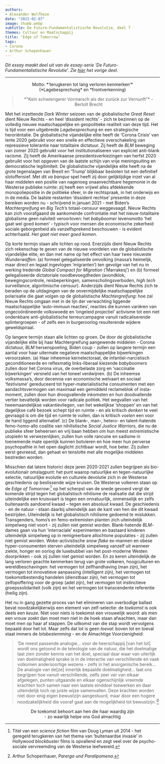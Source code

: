 ```yaml
---
authors:
- Alexander Wolfheze
date: "2022-02-07"
image: thumb.webp
subtitle: De Futuro-Fundamentalistische Revolutie, deel 7
themes: Cultuur en Maatschappij
title: ‘Edge of Tomorrow’
tags:
- Corona
- Arthur Schopenhauer
---
```



_Dit essay maakt deel uit van de essay-serie 'De Futuro-Fundamentalistische Revolutie'. Zie [hier](https://reactionair.nl/artikelen/die-tyranny-verdrijven/) het vorige deel._

---


<p style="text-align: center;">
Motto: *‘terugkeren tot lang verloren kenmerken’*<br />
(*Lagebesprechung* en *frontverkenning</i>)
</p>

<blockquote style="text-align: center;">
<p>*"Kein schwierigerer Vormarsch als der zurück zur Vernunft"* - Bertolt Brecht</p>
</blockquote>

Met het inzettende _Dark Winter_ seizoen van de globalistische _Great Reset_ dient Nieuw Rechts - en heel ‘dissident rechts’ - zich te bezinnen op de volledig nieuwe maatschappelijke en geopolitieke realiteit van deze tijd. Het is tijd voor een uitgebreide _Lagebesprechung_ en een strategische heroriëntatie. De globalistische vijandelijke elite heeft de ‘Corona Crisis’ van lente 2020 gebruikt voor een snelle en effectieve overschakeling van repressieve tolerantie naar totalitaire dictatuur. Zij heeft de _BLM_ beweging van zomer 2020 gebruikt voor het institutionaliseren van expliciet anti-blank racisme. Zij heeft de Amerikaanse presidentsverkiezingen van herfst 2020 gebruikt voor het opgeven van de laatste schijn van vrije meningsuiting en democratische legitimiteit. De globalistische vijandelijke elite heeft na de grote tegenslagen van Brexit en ‘Trump’ blijkbaar besloten tot een definitief slotoffensief. Met dit _va banque_ spel heeft zij door gelijktijdige inzet van al haar middelen een positie van nagenoeg onaanvechtbare hegemonie in de Westerse publieke ruimte: zij heeft een vrijwel alles afdekkende monopoliepositie in de politieke sfeer, in de rechtspraak, in het onderwijs en in de media. De laatste restanten ‘dissident rechtse’ presentie in deze bereiken worden nu - schrijvend in januari 2021 - met Biden’s _Machtergreifung_ en _Big Tech’s_ totaal-censuur weggevaagd. Nieuw Rechts kan zich voorafgaand de aankomende confrontatie met het nieuw-totalitaire globalisme geen naïviteit veroorloven: het _babyboomer_ levensmotto ‘het gaat wel goed komen’ - typisch voor mensen die economische zekerheid sociale geborgenheid als vanzelfsprekend beschouwen - is evident achterhaald. _Het gaat niet meer goed komen_.

Op korte termijn staan alle lichten op rood. Enerzijds dient Nieuw Rechts zich rekenschap te geven van de nieuwe voordelen van de globalistische vijandelijke elite, en dan met name op het effect van haar twee nieuwste _Wunderwaffen_: (a) formeel gelegaliseerde omvolking (massa’s heimelijk, maar direct en legaal ingevlogen ‘migranten’) ten gevolge van het nu in werking tredende _Global Compact for Migration_ (‘Marrakesj’) en (b) formeel gelegaliseerde dictatoriale noodbevoegdheden (avondklok, bewegingscontrole, reisbeperkingen, samenscholingsverboden, _high tech_ surveillance, algoritmische censuur). Anderzijds dient Nieuw Rechts zich te beraden op de uitdagingen van de onvermijdelijke maatschappelijke polarisatie die gaat volgen op de globalistische _Machtergreifung_: hoe zal Nieuw Rechts omgaan met in de lijn der verwachting liggende maatschappelijke ‘auto-immuun reacties’, reacties die kunnen variëren van ongecoördineerde volkswoede en ‘ongeleid projectiel’ activisme tot een niet ondenkbare anti-globalistische terreurcampagne vanuit radicaliserende splintergroepen - of zelfs een in burgeroorlog resulterende wijdere geweldspiraal.

Op langere termijn staan alle lichten op groen. De door de globalistische vijandelijke elite bij haar Machtergreifung aangewende middelen - Corona dictatuur, _BLM_ hersenspoeling, Biden coup - zullen op langere termijn een aantal voor haar uitermate negatieve maatschappelijke bijwerkingen veroorzaken. (a) Haar inheemse kernelectoraat, de  infantiel-narcistisch geconditioneerde en reflexmatig links-liberaal kiezende _babyboomers_ zullen door het Corona virus, de overbelaste zorg en ‘vaccinatie bijwerkingen’ versneld van het toneel verdwijnen. (b) De inheemse volksmassa’s, door decennia van economische welvaart en sociaal ‘festivisme’ gereduceerd tot hyper-materialistische consumenten met een aandachtsvermogen van maximaal een gemiddeld reclameblok of insta-moment, zullen door hun droogvallende inkomsten en hun doodvallende vertier bevattelijk worden voor radicale politiek. Het wegvallen van het tweemaandelijkse vakantievliegen, van het wekelijkse ‘shoppen’ en van het dagelijkse café bezoek schept tijd en ruimte - en als kritisch _denken_ te veel gevraagd is om die tijd en ruimte te vullen, dan is kritisch _voelen_ een voor de hand liggend alternatief. (c) De blank-, man-, hetero- en talent-hatende femo-homo-allo coalitie van nihilistische _Social Justice Warriors_, die nu de publieke sfeer beheersen en vrij baan hebben om hun meest extremistische utopieën te verwezenlijken, zullen hun volle rancune en sadisme in toenemende mate openlijk kunnen botvieren en hoe meer hun perverse psychopathie in het open daglicht zichtbaar wordt, hoe beter. Zij zullen eerst gevreesd, dan gehaat en tenslotte met alle mogelijke middelen bestreden worden.

Misschien dat latere historici deze jaren 2020-2021 zullen begrijpen als bio-evolutionair omslagpunt: het punt waarop natuurlijke en tegen-natuurlijke selectie, natuurlijke evolutie en culturele devolutie zich in de Westerse geschiedenis op beslissende wijze kruisen. De Westerse volkeren staan op de _Edge of Tomorrow_:[^1] op het scherpst van de snede gevoerd vergt de komende strijd tegen het globalistisch nihilisme de realisatie dat die strijd uiteindelijke een kruisvaart is tegen een onnatuurlijk, onmenselijk en zelfs buitenaards aandoend kwaad – tegen een absoluut kwaad. De geschiedenis - en de natuur - staan daarbij uiteindelijk aan de kant van hen die dit kwaad bestrijden. Uiteindelijk is het globalistisch nihilisme gedoemd te mislukken. Transgenders, homo’s en femo-extremisten planten zich uiteindelijk simpelweg niet voort - zij zullen niet gemist worden. Blank-hatende *BLM*-dames gaan via hun ‘interraciale’ experimenten en bastaard kinderen uiteindelijk simpelweg op in remigreerbare allochtone populaties - zij zullen niet gemist worden. Woke-activistische _snow flake_ ex-mannen en obese hyper-consumenten sterven uiteindelijk simpelweg vanzelf uit wanneer ziekte, honger en oorlog de luxebubbel van het post-moderne Westen doorprikken - ook zij zullen niet gemist worden. En zo keren uiteindelijk de lang verloren geachte kenmerken terug van grote volkeren, hoogculturen en wereldbeschavingen: het vermogen tot zelfhandhaving (man zijn), het vermogen tot innovatieve aanpassing (intelligent zijn), het vermogen tot toekomstbestendig handelen (dienstbaar zijn), het vermogen tot zelfopoffering voor de groep (adel zijn), het vermogen tot instinctieve groepssolidariteit (volk zijn) en het vermogen tot transcendente referentie (heilig zijn).

Het nu in gang gezette proces van het elimineren van overbodige ballast bevat noodzakelijkerwijs een element van zelf-selectie: de _toekomst_ is ook deels een _keuze_. Niet voor niets is toekomst een vrouwelijk woord: als men een vrouw zoekt dan moet men niet in de hoek staan afwachten, maar dan moet men op haar af stappen. De uitkomst van die stap wordt vervolgens bepaald door het lot. Maar zelfs dat lot is geen _toeval_: boven lot en toeval staat immers de _lotsbestemming_ - en de Almachtige Voorzienigheid:

>‘De meest passende analogie… voor de heerschappij [van het lot] wordt ons getoond in de teleologie van de natuur, die het doelmatige laat zien zonder kennis van het doel, speciaal daar waar van uiterlijk van doelmatigheid sprake is in de interactie van verschillende en vaak volkomen andersoortige wezens - zelfs in het anorganische bereik… De analogie van de[ze] innerlijk bepaalde doelmatigheid… laat ons begrijpen hoe vanuit verschillende, zelfs zeer ver van elkaar afgelegen, punten uitgaande en elkaar ogenschijnlijk vreemde krachten toch samen naar een laatste einddoel toewerken en daar uiteindelijk toch op juiste wijze samenvallen. Deze krachten worden niet door enig eigen bewustzijn aangestuurd, maar door een hogere noodzakelijkheid die vooraf gaat aan de mogelijkheid tot bewustzijn.’[^2]

<p style="text-align: center;">
De toekomst behoort aan hen die haar waardig zijn</br>
- zo waarlijk helpe ons God almachtig
</p>


[^1]: Titel van een _science fiction_ film van Doug Lyman uit 2014 - het geregeld terugkeren van het thema van ‘buitenaardse invasie’ in Hollywood _blockbuster_ films is opvallend en zegt veel over de psycho-sociale vervreemding van de Westerse leefwereld.
[^2]: Arthur Schopenhauer, _Parerga und Paralipomena_.
